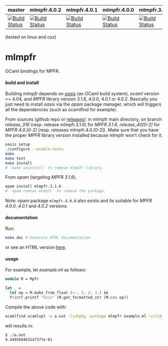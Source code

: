 | master | mlmpfr.4.0.2 | mlmpfr.4.0.1 | mlmpfr.4.0.0 | mlmpfr.3.1.6 |
|--------|--------------|--------------|--------------|--------------|
| [![Build Status](https://travis-ci.com/thvnx/mlmpfr.svg?branch=master)](https://travis-ci.com/thvnx/mlmpfr) | [![Build Status](https://travis-ci.com/thvnx/mlmpfr.svg?branch=release_402)](https://travis-ci.com/thvnx/mlmpfr) | [![Build Status](https://travis-ci.com/thvnx/mlmpfr.svg?branch=release_401)](https://travis-ci.com/thvnx/mlmpfr) | [![Build Status](https://travis-ci.com/thvnx/mlmpfr.svg?branch=release_400)](https://travis-ci.com/thvnx/mlmpfr) | [![Build Status](https://travis-ci.com/thvnx/mlmpfr.svg?branch=release_316)](https://travis-ci.com/thvnx/mlmpfr) |

(tested on linux and osx)

# mlmpfr
OCaml bindings for MPFR.

#### build and install

Building *mlmpfr* depends on
[_oasis_](http://oasis.forge.ocamlcore.org/) (an OCaml build system),
_ocaml_ version >= 4.04, and _MPFR_ library version 3.1.6, 4.0.0,
4.0.1 or 4.0.2. Basically you just need to install _oasis_ via the
_opam_ package manager, which will triggers all the dependencies (such
as ocamlfind for example).

From sources (github repo or
[releases](https://github.com/thvnx/mlmpfr/releases)): in mlmpfr main
directory, on branch _release_316_ (resp. release mlmpfr.3.1.6) for
_MPFR 3.1.6_, _release_40[0-2]_ for _MPFR 4.0.[0-2]_ (resp. releases
mlmpfr.4.0.[0-2]).  Make sure that you have the proper
_MPFR_ library version installed because mlmpfr won't check for it.

```bash
oasis setup
./configure --enable-tests
make
make test
make install
# `make uninstall` to remove mlmpfr library.
```

From _opam_ (targeting _MPFR 3.1.6_).

```bash
opam install mlmpfr.3.1.6
# `opam remove mlmpfr` to remove the package.
```

Note: opam package `mlmpfr.4.0.0` also exists and its suitable for
_MPFR 4.0.0_, _4.0.1_ and _4.0.2_ versions.

#### documentation

Run:
```bash
make doc # Generate HTML documentation
```

or see an HTML version
[here](https://thvnx.github.io/mlmpfr/Mpfr.html).

#### usage

For example, let _example.ml_ as follows:

```ocaml
module M = Mpfr

let _ =
  let op = M.make_from_float (~-. 1. /. 3.) in
  Printf.printf "%s\n" (M.get_formatted_str (M.cos op))
```

Compile the above code with:

```bash
ocamlfind ocamlopt -o a.out -linkpkg -package mlmpfr example.ml -cclib -lmpfr
```
will results in:

```bash
$ ./a.out
9.449569463147377e-01
```
